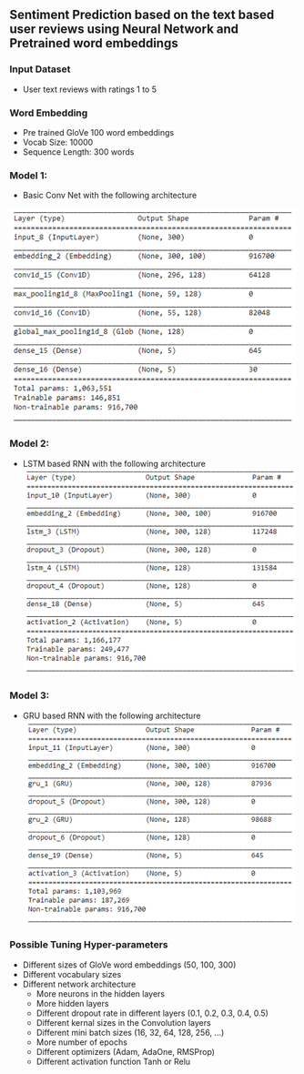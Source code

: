 ## Sentiment Prediction based on the text based user reviews using Neural Network and Pretrained word embeddings

### Input Dataset
* User text reviews with ratings 1 to 5

### Word Embedding
* Pre trained GloVe 100 word embeddings
* Vocab Size: 10000
* Sequence Length: 300 words

### Model 1:
* Basic Conv Net with the following architecture 

![CNN](https://github.com/meavinash100/NNSentimentPred/blob/master/Conv%20Model%20Summary.PNG)

### Model 2:
* LSTM based RNN with the following architecture
![LSTM](https://github.com/meavinash100/NNSentimentPred/blob/master/LSTM%20RNN.PNG)

### Model 3:
* GRU based RNN with the following architecture
![GRU](https://github.com/meavinash100/NNSentimentPred/blob/master/GRU%20RNN.PNG)
### Possible Tuning Hyper-parameters 
* Different sizes of GloVe word embeddings (50, 100, 300)
* Different vocabulary sizes
* Different network architecture 
  * More neurons in the hidden layers
  * More hidden layers
  * Different dropout rate in different layers (0.1, 0.2, 0.3, 0.4, 0.5)
  * Different kernal sizes in the Convolution layers
  * Different mini batch sizes (16, 32, 64, 128, 256, ...)
  * More number of epochs 
  * Different optimizers (Adam, AdaOne, RMSProp)
  * Different activation function Tanh or Relu
  



